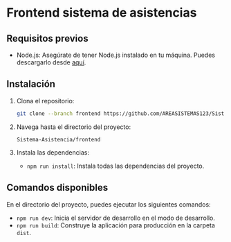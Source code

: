 # Frontend sistema de asistencias

## Requisitos previos

- Node.js: Asegúrate de tener Node.js instalado en tu máquina. Puedes descargarlo desde [aquí](https://nodejs.org/es/).

## Instalación

1. Clona el repositorio:
	```bash
	git clone --branch frontend https://github.com/AREASISTEMAS123/Sistema-Asistencia.git
	```

2. Navega hasta el directorio del proyecto:

	`Sistema-Asistencia/frontend`

3. Instala las dependencias:

	- `npm run install`: Instala todas las dependencias del proyecto.

## Comandos disponibles

En el directorio del proyecto, puedes ejecutar los siguientes comandos:

- `npm run dev`: Inicia el servidor de desarrollo en el modo de desarrollo.
- `npm run build`: Construye la aplicación para producción en la carpeta `dist`.
